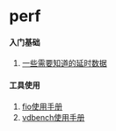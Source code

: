 # perf

#### 入门基础
1. [一些需要知道的延时数据](2021/20210717_latency_numbers.md)

#### 工具使用
1. [fio使用手册](2021/fio_manual.md)
2. [vdbench使用手册](2021/vdbench_manual.md)
